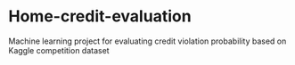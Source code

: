 # Home-credit-evaluation
Machine learning project for evaluating credit violation probability based on Kaggle competition dataset

